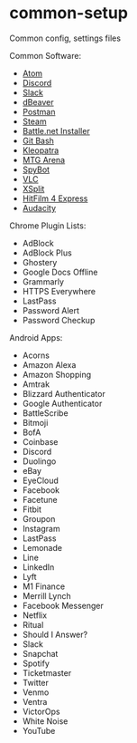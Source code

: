 # common-setup

Common config, settings files

Common Software:

-   [Atom](https://atom.io/)
-   [Discord](https://discordapp.com/)
-   [Slack](https://slack.com/)
-   [dBeaver](https://dbeaver.io/)
-   [Postman](https://www.getpostman.com/)
-   [Steam](https://store.steampowered.com/)
-   [Battle.net Installer](https://www.blizzard.com/en-us/?ref=battle.net)
-   [Git Bash](https://gitforwindows.org/)
-   [Kleopatra](https://www.openpgp.org/software/kleopatra/)
-   [MTG Arena](https://magic.wizards.com/en/mtgarena)
-   [SpyBot](https://www.safer-networking.org/)
-   [VLC](https://www.videolan.org/vlc/index.html)
-   [XSplit](https://www.xsplit.com/)
-   [HitFilm 4 Express](https://fxhome.com/hitfilm-express)
-   [Audacity](https://www.audacityteam.org/)

Chrome Plugin Lists:

-   AdBlock
-   AdBlock Plus
-   Ghostery
-   Google Docs Offline
-   Grammarly
-   HTTPS Everywhere
-   LastPass
-   Password Alert
-   Password Checkup

Android Apps:

-   Acorns
-   Amazon Alexa
-   Amazon Shopping
-   Amtrak
-   Blizzard Authenticator
-   Google Authenticator
-   BattleScribe
-   Bitmoji
-   BofA
-   Coinbase
-   Discord
-   Duolingo
-   eBay
-   EyeCloud
-   Facebook
-   Facetune
-   Fitbit
-   Groupon
-   Instagram
-   LastPass
-   Lemonade
-   Line
-   LinkedIn
-   Lyft
-   M1 Finance
-   Merrill Lynch
-   Facebook Messenger
-   Netflix
-   Ritual
-   Should I Answer?
-   Slack
-   Snapchat
-   Spotify
-   Ticketmaster
-   Twitter
-   Venmo
-   Ventra
-   VictorOps
-   White Noise
-   YouTube
